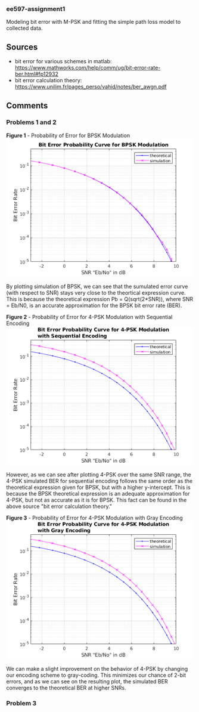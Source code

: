 ### ee597-assignment1
Modeling bit error with M-PSK and fitting the simple path loss model to collected data.

## Sources
* bit error for various schemes in matlab: https://www.mathworks.com/help/comm/ug/bit-error-rate-ber.html#fp12932
* bit error calculation theory: https://www.unilim.fr/pages_perso/vahid/notes/ber_awgn.pdf
  
## Comments

### Problems 1 and 2

**Figure 1** - Probability of Error for BPSK Modulation
![](p1_bpsk_results.png)

By plotting simulation of BPSK, we can see that the sumulated error curve (with respect to
SNR) stays very close to the theortical expression curve. This is because the theoretical expression
Pb = Q(sqrt(2*SNR)), where SNR = Eb/N0, is an accurate approximation for the BPSK bit error rate (BER).

**Figure 2** - Probability of Error for 4-PSK Modulation with Sequential Encoding
![](p2_4psk_seq_results.png)

However, as we can see after plotting 4-PSK over the same SNR range, the 4-PSK simulated BER for sequential encoding
follows the  same order as the theoretical expression given for BPSK, but with a higher y-intercept. This is 
because the BPSK theoretical expression is an adequate approximation for 4-PSK, but not as accurate as it is
for BPSK. This fact can be found in the above source "bit error calculation theory."

**Figure 3** - Probability of Error for 4-PSK Modulation with Gray Encoding
![](p2_4psk_gray_results.png)

We can make a slight improvement on the behavior of 4-PSK by changing our encoding scheme to gray-coding. This
minimizes our chance of 2-bit errors, and as we can see on the resulting plot, the simulated BER converges
to the theoretical BER at higher SNRs.

### Problem 3

